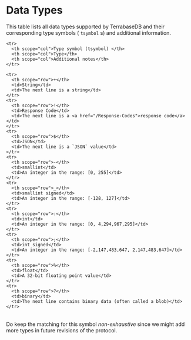 # Data Types

This table lists all data types supported by TerrabaseDB and their corresponding
type symbols ( `tsymbol` s) and additional information.

<table class="table table-striped">
  <thead class="thead-dark">

    <tr>
      <th scope="col">Type symbol (tsymbol) </th>
      <th scope="col">Type</th>
      <th scope="col">Additional notes</th>
    </tr>

  </thead>
  <tbody>

    <tr>
      <th scope="row">+</th>
      <td>String</td>
      <td>The next line is a string</td>
    </tr>
    <tr>
      <th scope="row">!</th>
      <td>Response Code</td>
      <td>The next line is a <a href="/Response-Codes">response code</a></td>
    </tr>
    <tr>
      <th scope="row">$</th>
      <td>JSON</td>
      <td>The next line is a `JSON` value</td>
    </tr>
    <tr>
      <th scope="row">-</th>
      <td>smallint</td>
      <td>An integer in the range: [0, 255]</td>
    </tr>
    <tr>
      <th scope="row">_</th>
      <td>smallint signed</td>
      <td>An integer in the range: [-128, 127]</td>
    </tr>
    <tr>
      <th scope="row">:</th>
      <td>int</td>
      <td>An integer in the range: [0, 4,294,967,295]</td>
    </tr>
    <tr>
      <th scope="row">;</th>
      <td>int signed</td>
      <td>An integer in the range: [-2,147,483,647, 2,147,483,647]</td>
    </tr>
    <tr>
      <th scope="row">%</th>
      <td>float</td>
      <td>A 32-bit floating point value</td>
    </tr>
    <tr>
      <th scope="row">?</th>
      <td>binary</td>
      <td>The next line contains binary data (often called a blob)</td>
    </tr>

  </tbody>
</table>

Do keep the matching for this symbol _non-exhaustive_ since we might add more types in future revisions of the protocol.
